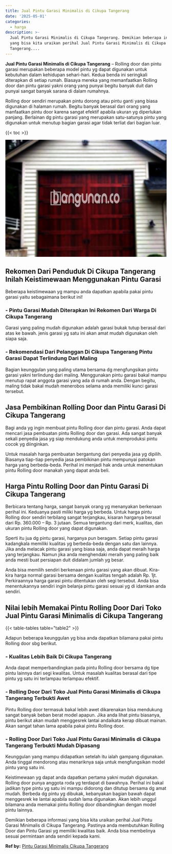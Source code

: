 ```yaml
---
title: Jual Pintu Garasi Minimalis di Cikupa Tangerang
date: '2025-05-01'
categories:
  - harga
description: >-
  Jual Pintu Garasi Minimalis di Cikupa Tangerang. Demikian beberapa informasi
  yang bisa kita uraikan perihal Jual Pintu Garasi Minimalis di Cikupa
  Tangerang....
---
```


**Jual Pintu Garasi Minimalis di Cikupa Tangerang** – Rolling door dan pintu garasi merupakan beberapa model pintu yg dapat digunakan untuk kebutuhan dalam kehidupan sehari-hari. Kedua benda ini seringkali diterapkan di setiap rumah. Biasaya mereka yang memanfaatkan Rolling door dan pintu garasi yakni orang yang punyai begitu banyak duit dan punyai sangat banyak sarana di dalam rumahnya.

Rolling door sendiri merupakan pintu dorong atau pintu ganti yang biasa digunakan di halaman rumah. Begitu banyak berasal dari orang yang manfaatkan pintu door karena sangat efektif apabila ukuran yg diperlukan panjang. Berlainan dg pintu garasi yang merupakan satu-satunya pintu yang digunakan untuk menutup bagian garasi agar tidak terliat dari bagian luar.

{{< toc >}}

![Jual Pintu Garasi Minimalis di Cikupa Tangerang](/images/pintu-garasi-32.png)

## Rekomen Dari Penduduk Di Cikupa Tangerang Inilah Keistimewaan Menggunakan Pintu Garasi

Beberapa keistimewaan yg mampu anda dapatkan apabila pakai pintu garasi yaitu sebagaimana berikut ini!

### \- Pintu Garasi Mudah Diterapkan Ini Rekomen Dari Warga Di Cikupa Tangerang

Garasi yang paling mudah digunakan adalah garasi bukak tutup berasal dari atas ke bawah. jenis garasi yg satu ini akan amat mudah digunakan oleh siapa saja.

### \- Rekomendasi Dari Pelanggan Di Cikupa Tangerang Pintu Garasi Dapat Terlindung Dari Maling

Bagian keunggulan yang paling utama bersama dg mengfungsikan pintu garasi yakni terlindung dari maling. Menggunakan pintu garasi bakal mampu menutup rapat anggota garasi yang ada di rumah anda. Dengan begitu, maling tidak bakal mudah menerobos selama anda memiliki kunci garasi tersebut.

## Jasa Pembikinan Rolling Door dan Pintu Garasi Di Cikupa Tangerang

Bagi anda yg ingin membuat pintu Rolling door dan pintu garasi. Anda dapat mencari jasa pembuatan pintu Rolling door dan garasi. Ada sangat banyak sekali penyedia jasa yg siap mendukung anda untuk memproduksi pintu cocok yg diinginkan.

Untuk masalah harga pembuatan bergantung dari penyedia jasa yg dipilih. Biasanya tiap-tiap penyedia jasa pembikinan pintu mempunyai patokan harga yang berbeda-beda. Perihal ini menjadi hak anda untuk menentukan pintu Rolling door manakah yang dapat anda beli.

## Harga Pintu Rolling Door dan Pintu Garasi Di Cikupa Tangerang

Berbicara tentang harga, sangat banyak orang yg menanyakan berkenaan perihal ini. Keduanya pasti miliki harga yg berbeda. Untuk harga pintu Rolling door sendiri terbilang sangat terjangkau, kisaran harganya berasal dari Rp. 360.000 – Rp. 3 jutaan. Semua tergantung dari merk, kualitas, dan ukuran pintu Rolling door yang dapat digunakan.

Sperti itu jua dg pintu garasi, harganya pun beragam. Setiap pintu garasi kadangkala memiliki kualitas yg berbeda-beda dengan satu dan lainnya. Jika anda melacak pintu garasi yang biasa saja, anda dapat meraih harga yang terjangkau. Namun jika anda menghendaki meraih yang paling baik anda mesti buat persiapan duit didalam jumlah yg besar.

Anda bisa memilih sendiri berkenaan pintu garasi yang akan dibuat. Kira-kira harga normal garasi bersama dengan kualitas tengah adalah Rp. 1jt. Perkiraannya harga garasi pintu ditentukan oleh segi tersebut. Anda bisa menentukannya sendiri ingin belanja pintu garasi sesuai yg di idamkan anda sendiri.

## Nilai lebih Memakai Pintu Rolling Door Dari Toko Jual Pintu Garasi Minimalis di Cikupa Tangerang

{{< table-tables table="table2" >}}

Adapun beberapa keunggulan yg bisa anda dapatkan bilamana pakai pintu Rolling door sbg berikut.

### \- Kualitas Lebih Baik Di Cikupa Tangerang

Anda dapat memperbandingkan pada pintu Rolling door bersama dg tipe pintu lainnya dari segi kwalitas. Untuk masalah kualitas berasal dari tipe pintu yg satu ini terlampau terlampau efektif.

### \- Rolling Door Dari Toko Jual Pintu Garasi Minimalis di Cikupa Tangerang Terbukti Awet

Pintu Rolling door termasuk bakal lebih awet dikarenakan bisa mendukung sangat banyak beban berat model apapun. Jika anda lihat pintu biasanya, pintu berikut akan mudah menggesrek lantai andaikata kerap dibuat mainan. Akan sangat tahan lama apabila pakai pintu Rolling door.

### \- Rolling Door Dari Toko Jual Pintu Garasi Minimalis di Cikupa Tangerang Terbukti Mudah Dipasang

Keunggulan yang mampu didapatkan setelah itu ialah gampang digunakan. Anda tinggal mendorong atau menariknya saja untuk mengfungsikan model pintu yang satu ini.

Keistimewaan yg dapat anda dapatkan pertama yakni mudah digunakan. Rolling door punya anggota roda yg terdapat di bawahnya. Perihal ini bakal jadikan type pintu yg satu ini mampu didorong dan ditutup bersama dg amat mudah. Berbeda dg pintu yg dibukak, kebanyakan bagian bawah dapat menggesrek ke lantai apabila sudah lama digunakan. Akan lebih unggul bilamana anda memakai pintu Rolling door dibandingkan dengan model pintu lainnya.

Demikian beberapa informasi yang bisa kita uraikan perihal Jual Pintu Garasi Minimalis di Cikupa Tangerang. Pastinya anda membutuhkan Rolling Door dan Pintu Garasi yg memiliki kwalitas baik. Anda bisa membelinya sesuai permintaan anda sendiri kepada kami.

**Ref by:** [Pintu Garasi Minimalis Cikupa Tangerang](https://id.wikipedia.org/wiki/Pintu)
